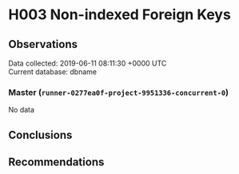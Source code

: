 # H003 Non-indexed Foreign Keys #

## Observations ##
Data collected: 2019-06-11 08:11:30 +0000 UTC  
Current database: dbname  

### Master (`runner-0277ea0f-project-9951336-concurrent-0`) ###


No data


## Conclusions ##


## Recommendations ##

